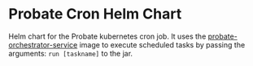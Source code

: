 # Probate Cron Helm Chart

Helm chart for the Probate kubernetes cron job. It uses the [probate-orchestrator-service](https://github.com/hmcts/probate-orchestrator-service) image to execute scheduled tasks by passing the arguments: `run [taskname]` to the jar.
